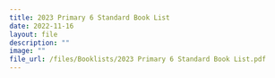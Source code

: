 ```yaml
---
title: 2023 Primary 6 Standard Book List
date: 2022-11-16
layout: file
description: ""
image: ""
file_url: /files/Booklists/2023 Primary 6 Standard Book List.pdf
---
```

